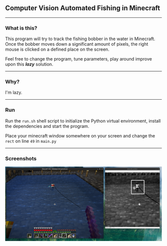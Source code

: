 ## Computer Vision Automated Fishing in Minecraft

---

### What is this?

This program will try to track the fishing bobber in the water in Minecraft.
Once the bobber moves down a significant amount of pixels, the right mouse is clicked on a defined place on the screen.

Feel free to change the program, tune parameters, play around improve upon this **_lazy_** solution.

---

### Why?

I'm lazy.

---

### Run

Run the `run.sh` shell script to initialize the Python virtual
environment, install the dependencies and start the program.

Place your minecraft window somewhere on your screen and change the `rect` on line `49` in `main.py`

---

### Screenshots

![The program in action](screenshot.png)
